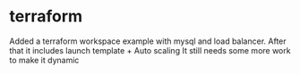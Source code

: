 # terraform

Added a terraform workspace example with mysql and load balancer.
After that it includes launch template + Auto scaling
It still needs some more work to make it dynamic
